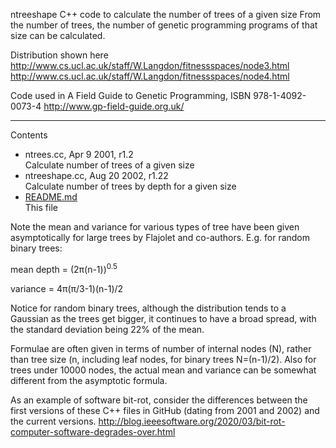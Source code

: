 ntreeshape C++ code to calculate the number of trees of a given size
From the number of trees, the number of genetic programming programs
of that size can be calculated.

Distribution shown here 
http://www.cs.ucl.ac.uk/staff/W.Langdon/fitnessspaces/node3.html
http://www.cs.ucl.ac.uk/staff/W.Langdon/fitnessspaces/node4.html

Code used in 
A Field Guide to Genetic Programming, ISBN 978-1-4092-0073-4
http://www.gp-field-guide.org.uk/


<p>
<hr>
<P>
Contents
<UL>
<li>ntrees.cc, Apr  9  2001, r1.2
<br>
Calculate number of trees of a given size

<li>ntreeshape.cc, Aug 20  2002, r1.22
<br>Calculate number of trees by depth for a given size

<li><a href="README.md">README.md</a>
<br>This file

</ul>

<!--dont work  \pi $\pi$-->
<!--pi and square root ok as &pi; <span>&#8730;</span> !-->
<!--Dec 2021 MathML not supported by GitHub 
https://github.com/github/markup/issues/551
<math xmlns="http://www.w3.org/1998/Math/MathML" display="block">
<mrow><msup><mrow><mi>e</mi></mrow><mrow><msqrt><mi>x</mi></msqrt></mrow></msup><mo>-</mo><mfrac><mrow><mfrac><mrow><msup><mrow><mo>sin</mo></mrow><mrow><mo>-</mo><mn>1</mn></mrow></msup><mspace width="0.167em"></mspace><mfenced open="(" close=")" separators=""><mn>2</mn><mspace width="0.167em"></mspace><mi>x</mi></mfenced></mrow><mrow><mn>2</mn><mo>&times;</mo><msup><mrow><mn>10</mn></mrow><mrow><mn>10</mn></mrow></msup><mo>+</mo><msup><mrow><mi>x</mi></mrow><mrow><mn>3</mn></mrow></msup></mrow></mfrac></mrow><mrow><mo>-</mo><mn>12</mn></mrow></mfrac></mrow>
</math>

<msqrt> base </msqrt>
<mroot> base index </mroot>

!-->

Note the mean and variance for various types of tree 
have been given asymptotically for large trees
by Flajolet and co-authors.
E.g. for random binary trees:

mean depth = (2&pi;(n-1))<sup>0.5</sup>

variance = 4&pi;(&pi;/3-1)(n-1)/2

Notice for random binary trees, although the distribution tends
to a Gaussian as the trees get bigger,
it continues to have a broad spread,
with the standard deviation being 22% <!--0.21725!-->
of the mean.


Formulae are often given in terms of
number of internal nodes (N), rather than tree size
(n, including leaf nodes, for binary trees N=(n-1)/2).
Also for trees under 10000 nodes, the actual mean
and variance can be somewhat different from the 
asymptotic formula.



As an example of software bit-rot, 
consider the differences between the first versions
of these C++ files in GitHub (dating from 2001 and 2002)
and the current versions.
http://blog.ieeesoftware.org/2020/03/bit-rot-computer-software-degrades-over.html
